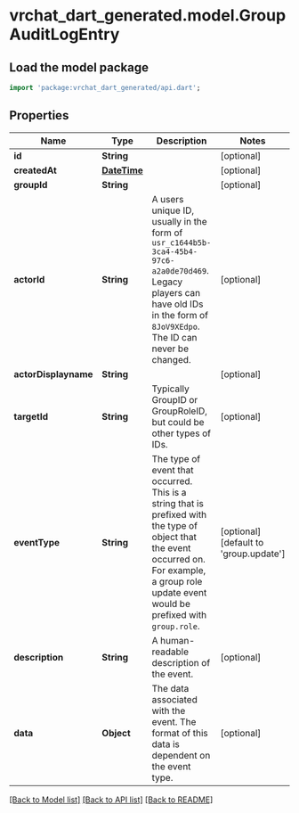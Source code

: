 # vrchat_dart_generated.model.GroupAuditLogEntry

## Load the model package
```dart
import 'package:vrchat_dart_generated/api.dart';
```

## Properties
Name | Type | Description | Notes
------------ | ------------- | ------------- | -------------
**id** | **String** |  | [optional] 
**createdAt** | [**DateTime**](DateTime.md) |  | [optional] 
**groupId** | **String** |  | [optional] 
**actorId** | **String** | A users unique ID, usually in the form of `usr_c1644b5b-3ca4-45b4-97c6-a2a0de70d469`. Legacy players can have old IDs in the form of `8JoV9XEdpo`. The ID can never be changed. | [optional] 
**actorDisplayname** | **String** |  | [optional] 
**targetId** | **String** | Typically GroupID or GroupRoleID, but could be other types of IDs. | [optional] 
**eventType** | **String** | The type of event that occurred. This is a string that is prefixed with the type of object that the event occurred on. For example, a group role update event would be prefixed with `group.role`. | [optional] [default to 'group.update']
**description** | **String** | A human-readable description of the event. | [optional] 
**data** | **Object** | The data associated with the event. The format of this data is dependent on the event type. | [optional] 

[[Back to Model list]](../README.md#documentation-for-models) [[Back to API list]](../README.md#documentation-for-api-endpoints) [[Back to README]](../README.md)


